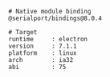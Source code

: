     # Native module binding
    @serialport/bindings@8.0.4
    
    # Target
    runtime     : electron 
    version     : 7.1.1
    platform    : linux
    arch        : ia32
    abi         : 75
